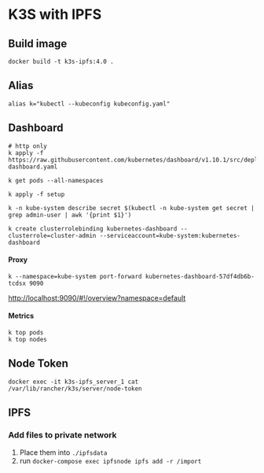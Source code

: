 # K3S with IPFS

## Build image

```
docker build -t k3s-ipfs:4.0 .
```

## Alias
```
alias k="kubectl --kubeconfig kubeconfig.yaml"
```

## Dashboard
```
# http only
k apply -f https://raw.githubusercontent.com/kubernetes/dashboard/v1.10.1/src/deploy/alternative/kubernetes-dashboard.yaml

k get pods --all-namespaces

k apply -f setup

k -n kube-system describe secret $(kubectl -n kube-system get secret | grep admin-user | awk '{print $1}')

k create clusterrolebinding kubernetes-dashboard --clusterrole=cluster-admin --serviceaccount=kube-system:kubernetes-dashboard
```

#### Proxy
```
k --namespace=kube-system port-forward kubernetes-dashboard-57df4db6b-tcdsx 9090
```
[http://localhost:9090/#!/overview?namespace=default](http://localhost:9090/#!/overview?namespace=default)

#### Metrics
```
k top pods
k top nodes
```

## Node Token
```
docker exec -it k3s-ipfs_server_1 cat /var/lib/rancher/k3s/server/node-token
```

## IPFS

### Add files to private network

1. Place them into `./ipfsdata`
2. run `docker-compose exec ipfsnode ipfs add -r /import`